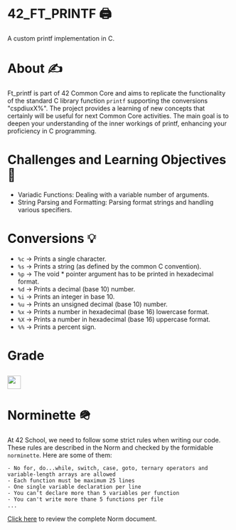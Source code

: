 # 42_FT_PRINTF 🖨️
A custom printf implementation in C. 

# About ✍
Ft_printf is part of 42 Common Core and aims to replicate the functionality of the standard C library function `printf` supporting the conversions "cspdiuxX%". The project provides a learning of new concepts that certainly will be useful for next Common Core activities. The main goal is to deepen your understanding of the inner workings of printf, enhancing your proficiency in C programming.

# Challenges and Learning Objectives 🧠
- Variadic Functions: Dealing with a variable number of arguments.
- String Parsing and Formatting: Parsing format strings and handling various specifiers.

# Conversions 💡
- `%c` -> Prints a single character.
- `%s` -> Prints a string (as defined by the common C convention).
- `%p` -> The void * pointer argument has to be printed in hexadecimal format.
- `%d` -> Prints a decimal (base 10) number.
- `%i` -> Prints an integer in base 10.
- `%u` -> Prints an unsigned decimal (base 10) number.
- `%x` -> Prints a number in hexadecimal (base 16) lowercase format.
- `%X` -> Prints a number in hexadecimal (base 16) uppercase format.
- `%%` -> Prints a percent sign.

# Grade  <p><img height="30px" src="https://img.shields.io/badge/-100%20%2F%20100-success" /></p>

# Norminette 🪖
At 42 School, we need to follow some strict rules when writing our code. These rules are described in the Norm and checked by the formidable `norminette`. Here are some of them:
```
- No for, do...while, switch, case, goto, ternary operators and variable-length arrays are allowed
- Each function must be maximum 25 lines
- One single variable declaration per line
- You can’t declare more than 5 variables per function
- You can't write more thane 5 functions per file
...
```
[Click here](https://github.com/42School/norminette/blob/master/pdf/en.norm.pdf) to review the complete Norm document.
